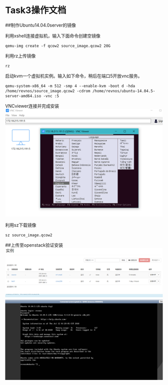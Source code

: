 # Task3操作文档

##制作Ubuntu14.04.0server的镜像

利用xshell连接虚拟机，输入下面命令创建空镜像

    qemu-img create -f qcow2 source_image.qcow2 20G
    
利用rz上传镜像

    rz
启动kvm一个虚拟机实例。输入如下命令，稍后在端口5开放vnc服务。

    qemu-system-x86_64 -m 512 -smp 4 --enable-kvm -boot d -hda /home/revnos/source_image.qcow2 -cdrom /home/revnos/ubuntu-14.04.5-server-amd64.iso -vnc :5

VNCviewer连接并完成安装
![1](VNC.PNG)

利用sz下载镜像

    sz source_image.qcow2
    
##上传至openstack验证安装
![2](ubuntu实例.PNG)
![3](登录.PNG)
